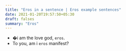 ```yaml
---
title: "Eros in a sentence | Eros example sentences"
date: 2021-01-20T19:57:50+05:30
draft: falses
summary: "Eros"
---
```

- �i am the love god, `eros`.
- To you, am i `eros` manifest?
                 
